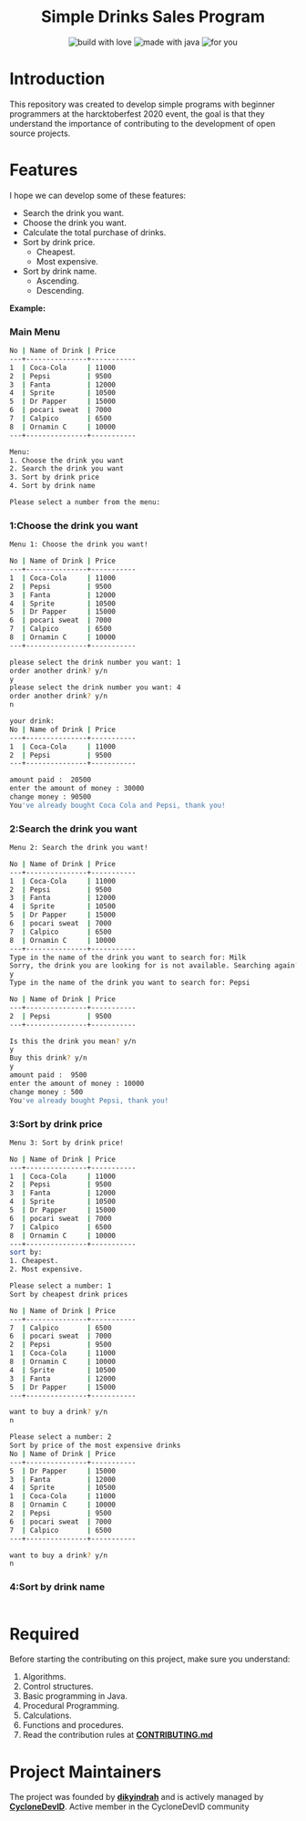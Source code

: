 <h1 align='center'>
    Simple Drinks Sales Program
</h1>
<p align='center'> 
<img alt='build with love' src='https://forthebadge.com/images/badges/built-with-love.svg'>
<img alt='made with java' src='https://forthebadge.com/images/badges/made-with-java.svg'>
<img alt='for you' src='https://forthebadge.com/images/badges/for-you.svg'>
</p>

# Introduction
This repository was created to develop simple programs with beginner programmers at the harcktoberfest 2020 event, the goal is that they understand the importance of contributing to the development of open source projects.

# Features
I hope we can develop some of these features:
- Search the drink you want.
- Choose the drink you want.
- Calculate the total purchase of drinks.
- Sort by drink price.
   - Cheapest.
   - Most expensive.
- Sort by drink name.
   - Ascending.
   - Descending.

**Example:**

### Main Menu
```bash
No | Name of Drink | Price
---+---------------+-----------
1  | Coca-Cola     | 11000
2  | Pepsi         | 9500
3  | Fanta         | 12000
4  | Sprite        | 10500
5  | Dr Papper     | 15000
6  | pocari sweat  | 7000
7  | Calpico       | 6500
8  | Ornamin C     | 10000
---+---------------+-----------

Menu:
1. Choose the drink you want
2. Search the drink you want
3. Sort by drink price
4. Sort by drink name

Please select a number from the menu:
```

### 1:Choose the drink you want
```bash
Menu 1: Choose the drink you want!

No | Name of Drink | Price
---+---------------+-----------
1  | Coca-Cola     | 11000
2  | Pepsi         | 9500
3  | Fanta         | 12000
4  | Sprite        | 10500
5  | Dr Papper     | 15000
6  | pocari sweat  | 7000
7  | Calpico       | 6500
8  | Ornamin C     | 10000
---+---------------+-----------

please select the drink number you want: 1
order another drink? y/n
y
please select the drink number you want: 4
order another drink? y/n
n

your drink:
No | Name of Drink | Price
---+---------------+-----------
1  | Coca-Cola     | 11000
2  | Pepsi         | 9500
---+---------------+-----------

amount paid :  20500
enter the amount of money : 30000
change money : 90500
You've already bought Coca Cola and Pepsi, thank you!
```
### 2:Search the drink you want
```bash
Menu 2: Search the drink you want!

No | Name of Drink | Price
---+---------------+-----------
1  | Coca-Cola     | 11000
2  | Pepsi         | 9500
3  | Fanta         | 12000
4  | Sprite        | 10500
5  | Dr Papper     | 15000
6  | pocari sweat  | 7000
7  | Calpico       | 6500
8  | Ornamin C     | 10000
---+---------------+-----------
Type in the name of the drink you want to search for: Milk
Sorry, the drink you are looking for is not available. Searching again? y/n
y
Type in the name of the drink you want to search for: Pepsi

No | Name of Drink | Price
---+---------------+-----------
2  | Pepsi         | 9500
---+---------------+-----------

Is this the drink you mean? y/n
y
Buy this drink? y/n
y
amount paid :  9500
enter the amount of money : 10000
change money : 500
You've already bought Pepsi, thank you!
```
### 3:Sort by drink price
```bash
Menu 3: Sort by drink price!

No | Name of Drink | Price
---+---------------+-----------
1  | Coca-Cola     | 11000
2  | Pepsi         | 9500
3  | Fanta         | 12000
4  | Sprite        | 10500
5  | Dr Papper     | 15000
6  | pocari sweat  | 7000
7  | Calpico       | 6500
8  | Ornamin C     | 10000
---+---------------+-----------
sort by:
1. Cheapest.
2. Most expensive.

Please select a number: 1
Sort by cheapest drink prices

No | Name of Drink | Price
---+---------------+-----------
7  | Calpico       | 6500
6  | pocari sweat  | 7000
2  | Pepsi         | 9500
1  | Coca-Cola     | 11000
8  | Ornamin C     | 10000
4  | Sprite        | 10500
3  | Fanta         | 12000
5  | Dr Papper     | 15000
---+---------------+-----------

want to buy a drink? y/n
n

Please select a number: 2
Sort by price of the most expensive drinks
No | Name of Drink | Price
---+---------------+-----------
5  | Dr Papper     | 15000
3  | Fanta         | 12000
4  | Sprite        | 10500
1  | Coca-Cola     | 11000
8  | Ornamin C     | 10000
2  | Pepsi         | 9500
6  | pocari sweat  | 7000
7  | Calpico       | 6500
---+---------------+-----------

want to buy a drink? y/n
n
```
### 4:Sort by drink name
```bash
```

# Required
Before starting the contributing on this project, make sure you understand:
1. Algorithms.
2. Control structures.
3. Basic programming in Java.
4. Procedural Programming.
4. Calculations.
5. Functions and procedures.
6. Read the contribution rules at **[CONTRIBUTING.md](https://github.com/CycloneDevID/SimpleDrinksSalesProgram/blob/main/CONTRIBUTING.md)**

# Project Maintainers
The project was founded by **[dikyindrah](https://github.com/dikyindrah)** and is actively managed by **[CycloneDevID](https://github.com/CycloneDevID)**. Active member in the CycloneDevID community
